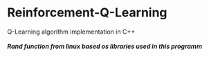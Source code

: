 # Reinforcement-Q-Learning
Q-Learning algorithm implementation in C++
<br />
<br /> ***Rand function from linux based os libraries used in this programm***

